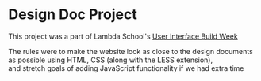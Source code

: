 # Design Doc Project

This project was a part of Lambda School's [User Interface Build Week](https://github.com/LambdaSchool/User-Interface-Project-Week)  

The rules were to make the website look as close to the design documents as possible using HTML, CSS (along with the LESS extension),  
and stretch goals of adding JavaScript functionality if we had extra time

